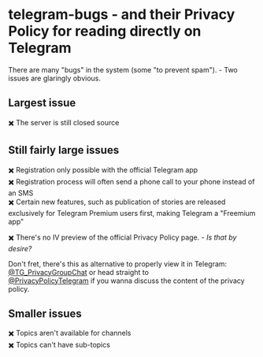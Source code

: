 # telegram-bugs - and their Privacy Policy for reading directly on Telegram
There are many "bugs" in the system (some "to prevent spam"). - Two issues are glaringly obvious.

## Largest issue
✖️ The server is still closed source

## Still fairly large issues
✖️ Registration only possible with the official Telegram app
<br>✖️ Registration process will often send a phone call to your phone instead of an SMS
<br>✖️ Certain new features, such as publication of stories are released exclusively for Telegram Premium users first, making Telegram a "Freemium app"

✖️ There's no IV preview of the official Privacy Policy page. - _Is that by desire?_

Don't fret, there's this as alternative to properly view it in Telegram:
<br>[@TG_PrivacyGroupChat](https://t.me/TG_PrivacyGroupChat) or head straight to
<br>[@PrivacyPolicyTelegram](https://t.me/PrivacyPolicyTelegram) if you wanna discuss the content of the privacy policy.

## Smaller issues
✖️ Topics aren't available for channels
<br>✖️ Topics can't have sub-topics
